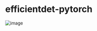 # efficientdet-pytorch
![image](https://github.com/coderhss/efficientdet-pytorch/edit/master/img/1.png)
